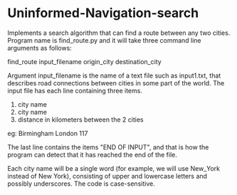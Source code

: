 # Uninformed-Navigation-search
Implements a search algorithm that can find a route between any two cities.
Program name is find_route.py and it will take three command line arguments as follows:

  find_route input_filename origin_city destination_city

Argument input_filename is the name of a text file such as input1.txt, that describes road connections between cities in some part of the world.
The input file has each line containing three items.
1)  city name
2)  city name
3)  distance in kilometers between the 2 cities

eg: Birmingham London 117


The last line contains the items "END OF INPUT", and that is how the program can detect that it has reached the end of the file.

Each city name will be a single word (for example, we will use New_York instead of New York), consisting of upper and lowercase letters and possibly underscores.
The code is case-sensitive.
